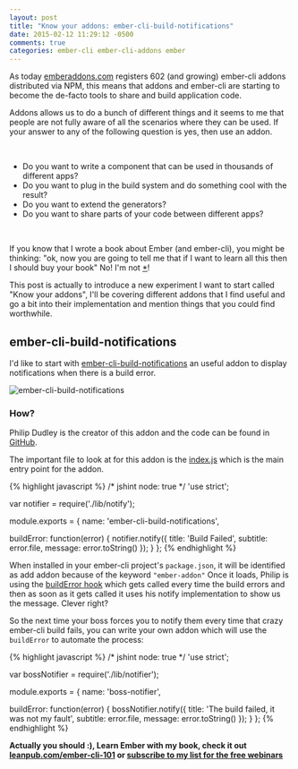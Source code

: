 ```yaml
---
layout: post
title: "Know your addons: ember-cli-build-notifications"
date: 2015-02-12 11:29:12 -0500
comments: true
categories: ember-cli ember-cli-addons ember
---
```

As today [emberaddons.com](http://www.emberaddons.com) registers 602
(and growing) ember-cli addons distributed via NPM, this means that
addons and ember-cli are starting to become the de-facto tools to
share and build  application code.

Addons allows us to do a bunch of different things and it seems to me
that people are not fully aware of all the scenarios where they can be
used. If your answer to any of the following question is yes, then use an addon.

<br/>

- Do you want to write a component that can be used in thousands of different apps?
- Do you want to plug in the build system and do something cool with the result?
- Do you want to extend the generators?
- Do you want to share parts of your code between different apps?

<br/>

If you know that I wrote a book about Ember (and ember-cli), you might
be thinking: "ok, now you are going to tell me that if I want to
learn all this then I should buy your book" No! I'm not [*](#learn-ember)!

This post is actually to introduce a new experiment I want to start
called "Know your addons", I'll be covering different addons that I
find useful and go a bit into their implementation and mention things
that you could find worthwhile.

## ember-cli-build-notifications

I'd like to start with
[ember-cli-build-notifications](https://www.npmjs.com/package/ember-cli-build-notifications)
an useful addon to display notifications when there is a build error.

![ember-cli-build-notifications](https://s3.amazonaws.com/f.cl.ly/items/3m0843433l1F0J0m1M3p/example.png)

### How?

Philip Dudley is the creator of this addon and the code can be found in [GitHub](https://github.com/pdud/ember-cli-build-notifications).

The important file to look at for this addon is the [index.js](https://github.com/pdud/ember-cli-build-notifications/blob/master/index.js) which is the main entry point for the addon.

{% highlight javascript %}
/* jshint node: true */
'use strict';

var notifier = require('./lib/notify');

module.exports = {
  name: 'ember-cli-build-notifications',

  buildError: function(error) {
    notifier.notify({
      title: 'Build Failed',
      subtitle: error.file,
      message: error.toString()
    });
  }
};
{% endhighlight %}


When installed in your ember-cli project's `package.json`, it will be
identified as add addon because of the keyword `"ember-addon"` Once it
loads, Philip is using the [buildError
hook](https://github.com/ember-cli/ember-cli/blob/6c66d2f28ade2e3c58974c353498048a8a55ef4a/ADDON_HOOKS.md#builderror)
which gets called every time the build errors and then as soon as it
gets called it uses his notify implementation to show us the message. Clever right?

So the next time your boss forces you to notify them every time that crazy ember-cli build fails, you can write your own addon which will use the `buildError` to automate the process:

{% highlight javascript %}
/* jshint node: true */
'use strict';

var bossNotifier = require('./lib/notifier');

module.exports = {
  name: 'boss-notifier',

  buildError: function(error) {
    bossNotifier.notify({
      title: 'The build failed, it was not my fault',
      subtitle: error.file,
      message: error.toString()
    });
  }
};
{% endhighlight %}

**<a name="learn-ember"></a>Actually you should :), Learn Ember with my book, check it out [leanpub.com/ember-cli-101](https://leanpub.com/ember-cli-101) or [subscribe to my list for the free webinars](/ember-rails)**
